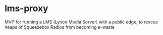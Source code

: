 # lms-proxy
MVP for running a LMS (Lyrion Media Server) with a public edge, to rescue heaps of Squeezebox Radios from becoming e-waste
